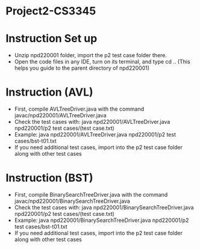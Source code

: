 # Project2-CS3345
# Instruction Set up
- Unzip npd220001 folder, import the p2 test case folder there.
- Open the code files in any IDE, turn on its terminal, and type cd .. (This helps you guide to the parent directory of npd220001)
# Instruction (AVL)
- First, compile AVLTreeDriver.java with the command javac/npd220001/AVLTreeDriver.java
- Check the test cases with: java npd220001/AVLTreeDriver.java npd220001/p2 test cases/(test case.txt)
- Example: java npd220001/AVLTreeDriver.java npd220001/p2 test cases/bst-t01.txt
- If you need additional test cases, import into the p2 test case folder along with other test cases
# Instruction (BST)
- First, compile BinarySearchTreeDriver.java with the command javac/npd220001/BinarySearchTreeDriver.java
- Check the test cases with: java npd220001/BinarySearchTreeDriver.java npd220001/p2 test cases/(test case.txt)
- Example: java npd220001/BinarySearchTreeDriver.java npd220001/p2 test cases/bst-t01.txt
- If you need additional test cases, import into the p2 test case folder along with other test cases
  
